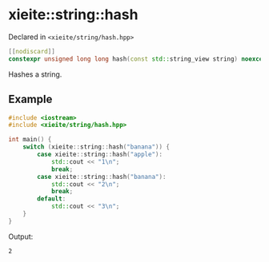 # xieite::string::hash
Declared in `<xieite/string/hash.hpp>`
```cpp
[[nodiscard]]
constexpr unsigned long long hash(const std::string_view string) noexcept;
```
Hashes a string.
## Example
```cpp
#include <iostream>
#include <xieite/string/hash.hpp>

int main() {
	switch (xieite::string::hash("banana")) {
		case xieite::string::hash("apple"):
			std::cout << "1\n";
			break;
		case xieite::string::hash("banana"):
			std::cout << "2\n";
			break;
		default:
			std::cout << "3\n";
	}
}
```
Output:
```
2
```
